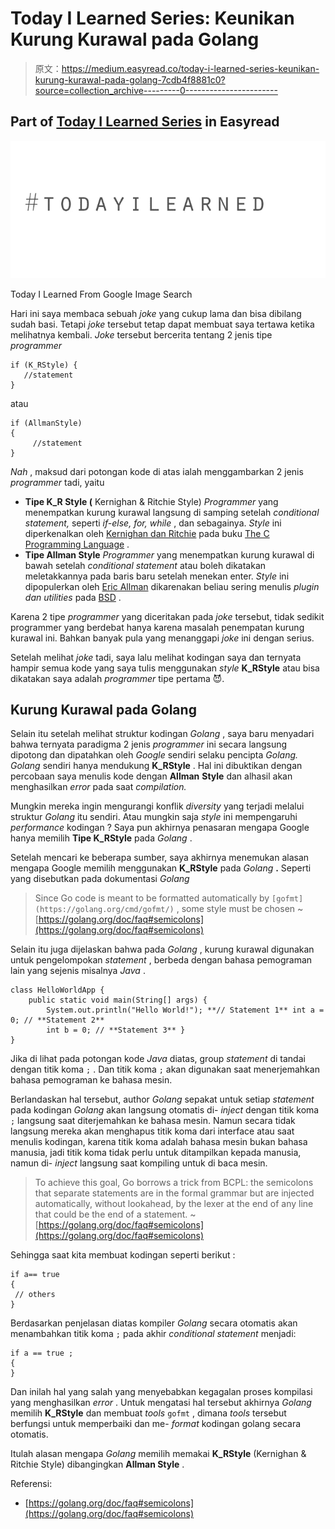 # Today I Learned Series: Keunikan Kurung Kurawal pada Golang

> 原文：<https://medium.easyread.co/today-i-learned-series-keunikan-kurung-kurawal-pada-golang-7cdb4f8881c0?source=collection_archive---------0----------------------->

## Part of [Today I Learned Series](https://medium.com/easyread/today-i-learned/home) in Easyread

![](img/a8da4c93b8c31910945541ac7b853aa0.png)

Today I Learned From Google Image Search

Hari ini saya membaca sebuah *joke* yang cukup lama dan bisa dibilang sudah basi. Tetapi *joke* tersebut tetap dapat membuat saya tertawa ketika melihatnya kembali. *Joke* tersebut bercerita tentang 2 jenis tipe *programmer*

```
if (K_RStyle) {
   //statement
}
```

atau

```
if (AllmanStyle)
{
     //statement
}
```

*Nah* , maksud dari potongan kode di atas ialah menggambarkan 2 jenis *programmer* tadi, yaitu

*   **Tipe K_R Style (** Kernighan & Ritchie Style)
    *Programmer* yang menempatkan kurung kurawal langsung di samping setelah *conditional statement,* seperti *if-else, for, while* , dan sebagainya. *Style* ini diperkenalkan oleh [Kernighan dan Ritchie](https://en.wikipedia.org/wiki/C_(programming_language)#K&R_C) pada buku [The C Programming Language](https://en.wikipedia.org/wiki/The_C_Programming_Language) .
*   **Tipe Allman Style**
    *Programmer* yang menempatkan kurung kurawal di bawah setelah *conditional statement* atau boleh dikatakan meletakkannya pada baris baru setelah menekan enter. *Style* ini dipopulerkan oleh [Eric Allman](https://en.wikipedia.org/wiki/Eric_Allman) dikarenakan beliau sering menulis *plugin dan utilities* pada [BSD](https://en.wikipedia.org/wiki/Berkeley_Software_Distribution) .

Karena 2 tipe *programmer* yang diceritakan pada *joke* tersebut, tidak sedikit programmer yang berdebat hanya karena masalah penempatan kurung kurawal ini. Bahkan banyak pula yang menanggapi *joke* ini dengan serius.

Setelah melihat *joke* tadi, saya lalu melihat kodingan saya dan ternyata hampir semua kode yang saya tulis menggunakan *style* **K_RStyle** atau bisa dikatakan saya adalah *programmer* tipe pertama 😈.

## Kurung Kurawal pada Golang

Selain itu setelah melihat struktur kodingan *Golang* , saya baru menyadari bahwa ternyata paradigma 2 jenis *programmer* ini secara langsung dipotong dan dipatahkan oleh *Google* sendiri selaku pencipta *Golang. Golang* sendiri hanya mendukung **K_RStyle** . Hal ini dibuktikan dengan percobaan saya menulis kode dengan **Allman** **Style** dan alhasil akan menghasilkan *error* pada saat *compilation.*

Mungkin mereka ingin mengurangi konflik *diversity* yang terjadi melalui struktur *Golang* itu sendiri. Atau mungkin saja *style* ini mempengaruhi *performance* kodingan ? Saya pun akhirnya penasaran mengapa Google hanya memilih **Tipe K_RStyle** pada *Golang* .

Setelah mencari ke beberapa sumber, saya akhirnya menemukan alasan mengapa Google memilih menggunakan **K_RStyle** pada *Golang* **.** Seperti yang disebutkan pada dokumentasi *Golang*

> Since Go code is meant to be formatted automatically by `[gofmt](https://golang.org/cmd/gofmt/)` , some style must be chosen ~ [https://golang.org/doc/faq#semicolons](https://golang.org/doc/faq#semicolons)

Selain itu juga dijelaskan bahwa pada *Golang* , kurung kurawal digunakan untuk pengelompokan *statement* , berbeda dengan bahasa pemograman lain yang sejenis misalnya *Java* .

```
class HelloWorldApp {
    public static void main(String[] args) {
        System.out.println("Hello World!"); **// Statement 1** int a = 0; // **Statement 2**
        int b = 0; // **Statement 3** }
}
```

Jika di lihat pada potongan kode *Java* diatas, group *statement* di tandai dengan titik koma `;` . Dan titik koma `;` akan digunakan saat menerjemahkan bahasa pemograman ke bahasa mesin.

Berlandaskan hal tersebut, author *Golang* sepakat untuk setiap *statement* pada kodingan *Golang* akan langsung otomatis di- *inject* dengan titik koma `;` langsung saat diterjemahkan ke bahasa mesin. Namun secara tidak langsung mereka akan menghapus titik koma dari interface atau saat menulis kodingan, karena titik koma adalah bahasa mesin bukan bahasa manusia, jadi titik koma tidak perlu untuk ditampilkan kepada manusia, namun di- *inject* langsung saat kompiling untuk di baca mesin.

> To achieve this goal, Go borrows a trick from BCPL: the semicolons that separate statements are in the formal grammar but are injected automatically, without lookahead, by the lexer at the end of any line that could be the end of a statement. ~ [https://golang.org/doc/faq#semicolons](https://golang.org/doc/faq#semicolons)

Sehingga saat kita membuat kodingan seperti berikut :

```
if a== true
{
 // others
}
```

Berdasarkan penjelasan diatas kompiler *Golang* secara otomatis akan menambahkan titik koma `;` pada akhir *conditional statement* menjadi:

```
if a == true ;
{
}
```

Dan inilah hal yang salah yang menyebabkan kegagalan proses kompilasi yang menghasilkan *error* . Untuk mengatasi hal tersebut akhirnya *Golang* memilih **K_RStyle** dan membuat *tools* `gofmt` , dimana *tools* tersebut berfungsi untuk memperbaiki dan me- *format* kodingan golang secara otomatis.

Itulah alasan mengapa *Golang* memilih memakai **K_RStyle** (Kernighan & Ritchie Style) dibangingkan **Allman Style** .

Referensi:

*   [https://golang.org/doc/faq#semicolons](https://golang.org/doc/faq#semicolons)